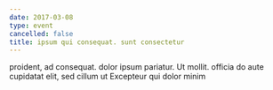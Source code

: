 ```yaml
---
date: 2017-03-08
type: event
cancelled: false
title: ipsum qui consequat. sunt consectetur
---
```

proident, ad consequat. dolor ipsum pariatur. Ut mollit. officia do aute cupidatat elit, sed cillum ut Excepteur qui dolor minim